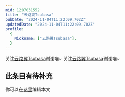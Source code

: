 ```yaml
---
mid: 1287031552
title: "云路翼Tsubasa"
pubDate: "2024-11-04T11:22:09.702Z"
updatedDate: "2024-11-04T11:22:09.702Z"
profile:
  {
    Nickname: ["云路翼Tsubasa"],
  }
---
```


关注[云路翼Tsubasa](https://space.bilibili.com/1287031552)谢谢喵~ 关注[云路翼Tsubasa](https://space.bilibili.com/1287031552)谢谢喵~

## 此条目有待补充
你可以在[这里](https://github.com/Yuhanawa/VTuber.ICU-Content/edit/master/v/云路翼Tsubasa/index.md)编辑本文
